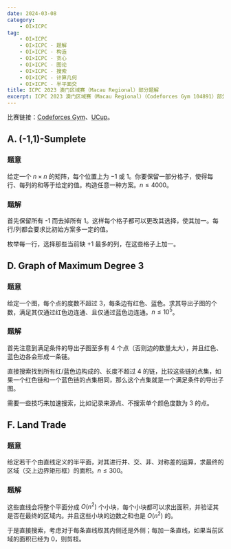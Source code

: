 ```yaml
---
date: 2024-03-08
category:
    - OI×ICPC
tag:
    - OI×ICPC
    - OI×ICPC - 题解
    - OI×ICPC - 构造
    - OI×ICPC - 贪心
    - OI×ICPC - 图论
    - OI×ICPC - 搜索
    - OI×ICPC - 计算几何
    - OI×ICPC - 半平面交
title: ICPC 2023 澳门区域赛（Macau Regional）部分题解
excerpt: ICPC 2023 澳门区域赛（Macau Regional）（Codeforces Gym 104891）部分题目的题解：<br>A. (-1,1)-Sumplete<br>D. Graph of Maximum Degree 3<br>F. Land Trade
---
```


比赛链接：[Codeforces Gym](https://codeforces.com/gym/104891)、[UCup](https://contest.ucup.ac/contest/1459)。

## A. (-1,1)-Sumplete
### 题意
给定一个 $n \times n$ 的矩阵，每个位置上为 $-1$ 或 $1$。你要保留一部分格子，使得每行、每列的和等于给定的值。构造任意一种方案。$n\leq 4000$。

### 题解
首先保留所有 -1 而去掉所有 1。这样每个格子都可以更改其选择，使其加一。每行/列都会要求比初始方案多一定的值。

枚举每一行，选择那些当前缺 +1 最多的列，在这些格子上加一。

## D. Graph of Maximum Degree 3
### 题意
给定一个图，每个点的度数不超过 3，每条边有红色、蓝色。求其导出子图的个数，满足其仅通过红色边连通、且仅通过蓝色边连通。$n\leq 10^5$。

### 题解
首先注意到满足条件的导出子图至多有 4 个点（否则边的数量太大），并且红色、蓝色边各会形成一条链。

直接搜索找到所有红/蓝色边构成的、长度不超过 4 的链，比较这些链的点集，如果一个红色链和一个蓝色链的点集相同，那么这个点集就是一个满足条件的导出子图。

需要一些技巧来加速搜索，比如记录来源点、不搜索单个颜色度数为 3 的点。

## F. Land Trade
### 题意
给定若干个由直线定义的半平面，对其进行并、交、非、对称差的运算，求最终的区域（交上边界矩形框）的面积。$n\leq 300$。

### 题解
这些直线会将整个平面分成 $O(n^2)$ 个小块，每个小块都可以求出面积，并验证其是否在最终的区域内。并且这些小块的边数之和也是 $O(n^2)$ 的。

于是直接搜索，考虑对于每条直线取其内侧还是外侧；每加一条直线，如果当前区域的面积已经为 0，则剪枝。
